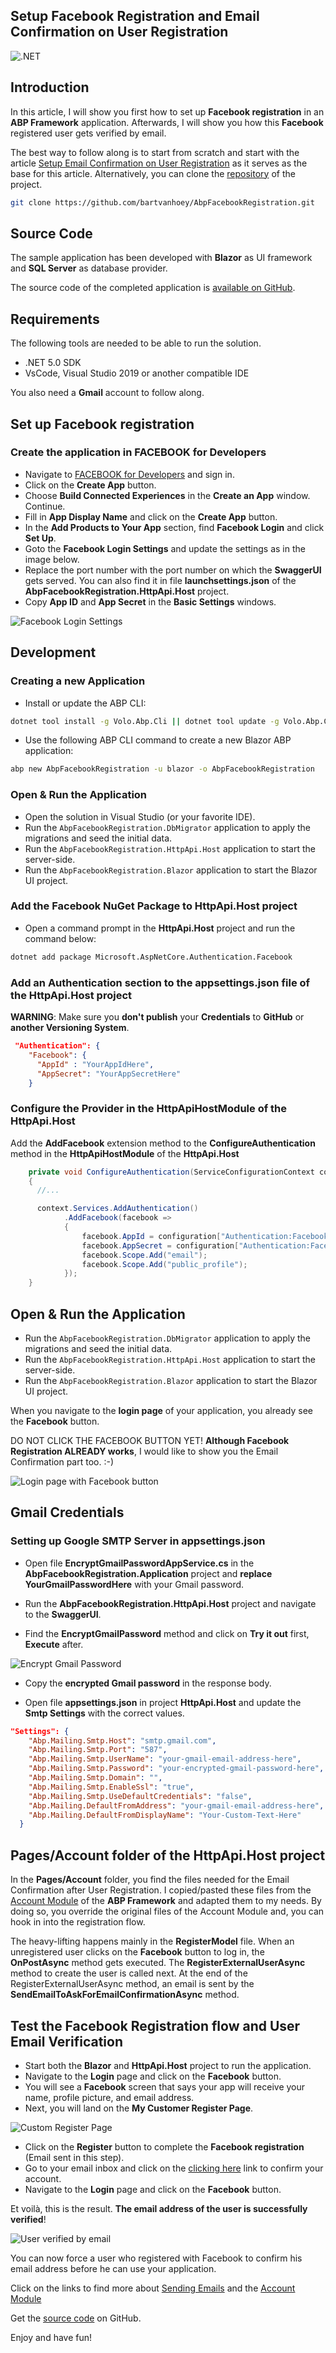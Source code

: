 ## Setup Facebook Registration and Email Confirmation on User Registration

![.NET](https://github.com/bartvanhoey/AbpFacebookRegistration/workflows/.NET/badge.svg)

## Introduction

In this article, I will show you first how to set up **Facebook registration** in an **ABP Framework** application. Afterwards, I will show you how this **Facebook** registered user gets verified by email.

The best way to follow along is to start from scratch and start with the article [Setup Email Confirmation on User Registration](https://community.abp.io/articles/setup-email-confirmation-on-user-registration-q0vgxang) as it serves as the base for this article. Alternatively, you can clone the [repository](https://github.com/bartvanhoey/AbpFacebookRegistration) of the project.

```bash
git clone https://github.com/bartvanhoey/AbpFacebookRegistration.git
```

## Source Code

The sample application has been developed with **Blazor** as UI framework and **SQL Server** as database provider.

The source code of the completed application is [available on GitHub](https://github.com/bartvanhoey/AbpFacebookRegistration).

## Requirements

The following tools are needed to be able to run the solution.

* .NET 5.0 SDK
* VsCode, Visual Studio 2019 or another compatible IDE

You also need a **Gmail** account to follow along.

## Set up Facebook registration

### Create the application in FACEBOOK for Developers

* Navigate to [FACEBOOK for Developers](https://developers.facebook.com/apps/) and sign in.
* Click on the **Create App** button.
* Choose **Build Connected Experiences** in the **Create an App** window. Continue.
* Fill in **App Display Name** and click on the **Create App** button.
* In the **Add Products to Your App** section, find **Facebook Login** and click **Set Up**.
* Goto the **Facebook Login Settings** and update the settings as in the image below.
* Replace the port number with the port number on which the **SwaggerUI** gets served. You can also find it in file **launchsettings.json** of the **AbpFacebookRegistration.HttpApi.Host** project.
* Copy **App ID** and **App Secret** in the **Basic Settings** windows.

![Facebook Login Settings](images/FacebookLoginSettings.jpg)

## Development

### Creating a new Application

* Install or update the ABP CLI:

```bash
dotnet tool install -g Volo.Abp.Cli || dotnet tool update -g Volo.Abp.Cli
```

* Use the following ABP CLI command to create a new Blazor ABP application:

```bash
abp new AbpFacebookRegistration -u blazor -o AbpFacebookRegistration
```

### Open & Run the Application

* Open the solution in Visual Studio (or your favorite IDE).
* Run the `AbpFacebookRegistration.DbMigrator` application to apply the migrations and seed the initial data.
* Run the `AbpFacebookRegistration.HttpApi.Host` application to start the server-side.
* Run the `AbpFacebookRegistration.Blazor` application to start the Blazor UI project.

### Add the Facebook NuGet Package to HttpApi.Host project

* Open a command prompt in the **HttpApi.Host** project and run the command below:

```bash
dotnet add package Microsoft.AspNetCore.Authentication.Facebook
```

### Add an **Authentication** section to the **appsettings.json** file of the **HttpApi.Host** project

**WARNING**: Make sure you **don't publish** your **Credentials** to **GitHub** or **another Versioning System**.

```json
 "Authentication": {
    "Facebook": {
      "AppId" : "YourAppIdHere",
      "AppSecret": "YourAppSecretHere"
    }
```

### Configure the Provider in the HttpApiHostModule of the HttpApi.Host

Add the **AddFacebook** extension method to the **ConfigureAuthentication** method in the **HttpApiHostModule** of the **HttpApi.Host**

```csharp
    private void ConfigureAuthentication(ServiceConfigurationContext context, IConfiguration configuration)
    {
      //...  

      context.Services.AddAuthentication()
            .AddFacebook(facebook =>
            {
                facebook.AppId = configuration["Authentication:Facebook:AppId"];
                facebook.AppSecret = configuration["Authentication:Facebook:AppSecret"];
                facebook.Scope.Add("email");
                facebook.Scope.Add("public_profile");
            });
    }
```

## Open & Run the Application

* Run the `AbpFacebookRegistration.DbMigrator` application to apply the migrations and seed the initial data.
* Run the `AbpFacebookRegistration.HttpApi.Host` application to start the server-side.
* Run the `AbpFacebookRegistration.Blazor` application to start the Blazor UI project.

When you navigate to the **login page** of your application, you already see the **Facebook** button.

DO NOT CLICK THE FACEBOOK BUTTON YET! **Although Facebook Registration ALREADY works**, I would like to show you the Email Confirmation part too. :-)

![Login page with Facebook button](images/LoginScreen.jpg)

## Gmail Credentials

### Setting up Google SMTP Server in appsettings.json

* Open file **EncryptGmailPasswordAppService.cs** in the **AbpFacebookRegistration.Application** project and **replace YourGmailPasswordHere** with your Gmail password.

* Run the **AbpFacebookRegistration.HttpApi.Host** project and navigate to the **SwaggerUI**.

* Find the **EncryptGmailPassword** method and click on **Try it out** first, **Execute** after.

![Encrypt Gmail Password](images/EncryptGmailPassword.jpg)

* Copy the **encrypted Gmail password** in the response body.

* Open file **appsettings.json** in project **HttpApi.Host** and update the **Smtp Settings** with the correct values.
  
```json
"Settings": {
    "Abp.Mailing.Smtp.Host": "smtp.gmail.com",
    "Abp.Mailing.Smtp.Port": "587",
    "Abp.Mailing.Smtp.UserName": "your-gmail-email-address-here",
    "Abp.Mailing.Smtp.Password": "your-encrypted-gmail-password-here",
    "Abp.Mailing.Smtp.Domain": "",
    "Abp.Mailing.Smtp.EnableSsl": "true",
    "Abp.Mailing.Smtp.UseDefaultCredentials": "false",
    "Abp.Mailing.DefaultFromAddress": "your-gmail-email-address-here",
    "Abp.Mailing.DefaultFromDisplayName": "Your-Custom-Text-Here"
  }
  ```

## Pages/Account folder of the HttpApi.Host project

In the **Pages/Account** folder, you find the files needed for the Email Confirmation after User Registration. I copied/pasted these files from the [Account Module](https://github.com/abpframework/abp/tree/dev/modules/account/src/Volo.Abp.Account.Web/Pages/Account) of the **ABP Framework** and adapted them to my needs. By doing so, you override the original files of the Account Module and, you can hook in into the registration flow.

The heavy-lifting happens mainly in the **RegisterModel** file. When an unregistered user clicks on the **Facebook** button to log in, the **OnPostAsync** method gets executed.  The **RegisterExternalUserAsync** method to create the user is called next. At the end of the RegisterExternalUserAsync method, an email is sent by the **SendEmailToAskForEmailConfirmationAsync** method.

## Test the Facebook Registration flow and User Email Verification

* Start both the **Blazor** and **HttpApi.Host** project to run the application.
* Navigate to the **Login** page and click on the **Facebook** button.
* You will see a **Facebook** screen that says your app will receive your name, profile picture, and email address.
* Next, you will land on the **My Customer Register Page**.
  
![Custom Register Page](images/CustomRegisterPage.jpg)

* Click on the **Register** button to complete the **Facebook registration** (Email sent in this step).
* Go to your email inbox and click on the [clicking here](https://localhost:44367/) link to confirm your account.
* Navigate to the **Login** page and click on the **Facebook** button.

Et voilà, this is the result. **The email address of the user is successfully verified**!

![User verified by email](images/userverifiedbyemail.jpg)

You can now force a user who registered with Facebook to confirm his email address before he can use your application.

Click on the links to find more about [Sending Emails](https://docs.abp.io/en/abp/latest/Emailing) and the [Account Module](https://docs.abp.io/en/abp/latest/Modules/Account)

Get the [source code](https://github.com/bartvanhoey/AbpFacebookRegistration) on GitHub.

Enjoy and have fun!
